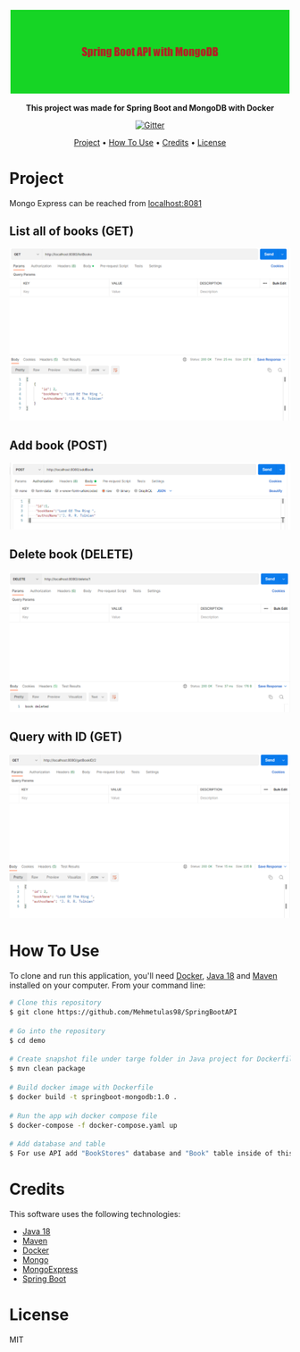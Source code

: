 
<!-- ![image info](readmeImages/Spring_Boot_API_with_MongoDB.png) -->

<p align="center">
  <img src="readmeImages/Spring_Boot_API_with_MongoDB.png" />
</p>
<p align="center" ><b>This project was made for Spring Boot and MongoDB with Docker</b></p> 
 

<p align="center">
  <a href="https://github.com/Mehmetulas98/SpringBootAPI">
    <img src="https://img.shields.io/github/last-commit/Mehmetulas98/SpringBootAPI"
         alt="Gitter">
  </a>
  
   
</p>
<p align="center">
  <a href="#project">Project</a> •
  <a href="#how-to-use">How To Use</a> •
  <a href="#credits">Credits</a> •
  <a href="#license">License</a>
</p>



# Project


Mongo Express can be reached from <a href="localhost:8081">localhost:8081</a>

## List all of books (GET)

![image info](readmeImages/listallbooks.png) 

## Add book (POST)

![image info](readmeImages/postBook.png) 

## Delete book (DELETE)

![image info](readmeImages/deletebook.png) 

## Query with ID (GET)

![image info](readmeImages/querywid.png) 

# How To Use

To clone and run this application, you'll need [Docker](https://www.docker.com/), [Java 18](https://www.oracle.com/java/technologies/javase/jdk18-archive-downloads.html) and [Maven](https://maven.apache.org/download.cgi) installed on your computer. From your command line:

```bash
# Clone this repository
$ git clone https://github.com/Mehmetulas98/SpringBootAPI

# Go into the repository
$ cd demo

# Create snapshot file under targe folder in Java project for Dockerfile
$ mvn clean package

# Build docker image with Dockerfile
$ docker build -t springboot-mongodb:1.0 .

# Run the app wih docker compose file
$ docker-compose -f docker-compose.yaml up 

# Add database and table
$ For use API add "BookStores" database and "Book" table inside of this database. 
```

# Credits

This software uses the following technologies:

- [Java 18](https://www.oracle.com/java/technologies/javase/jdk18-archive-downloads.html)
- [Maven](https://maven.apache.org/download.cgi)
- [Docker](https://www.docker.com/)
- [Mongo](https://www.mongodb.com/)
- [MongoExpress](https://github.com/mongo-express/mongo-express)
- [Spring Boot](https://spring.io/projects/spring-boot/)

# License

MIT
